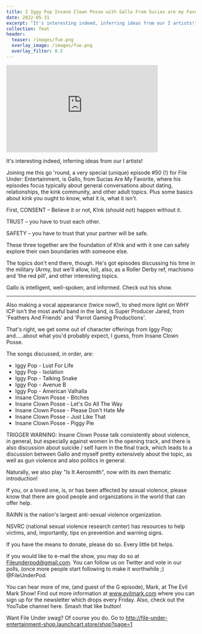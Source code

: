 ```yaml
---
title: I Iggy Pop Insane Clown Posse with Gallo From Sucias are my Favorite
date: 2022-05-31
excerpt: "It's interesting indeed, inferring ideas from our I artists!"
collection: feat
header:
  teaser: /images/fue.png
  overlay_image: /images/fue.png
  overlay_filter: 0.5
---
```


<iframe src='https://open.spotify.com/embed/episode/3PfOLFDJxfWLZKLfOQV8IK' width='80%' height='232' frameborder='0' allowtransparency='true' allow='encrypted-media'></iframe>

It's interesting indeed, inferring ideas from our I artists!

Joining me this go 'round, a very special (unique) episode #50 (!) for File Under: Entertainment, is Gallo, from Sucias Are My Favorite, where his episodes focus typically about general conversations about dating, relationships, the kink community, and other adult topics. Plus some basics about kink you ought to know, what it is, what it isn't.

First, CONSENT – Believe it or not, K!nk (should not) happen without it.

TRUST – you have to trust each other.

SAFETY – you have to trust that your partner will be safe.

These three together are the foundation of K!nk and with it one can safely explore their own boundaries with someone else.


The topics don't end there, though. He's got episodes discussing his time in the military (Army, but we'll allow, lol), also, as a Roller Derby ref, machismo and 'the red pill', and other interesting topics.

Gallo is intelligent, well-spoken, and informed. Check out his show.

---

Also making a vocal appearance (twice now!), to shed more light on WHY ICP isn't the most awful band in the land, is Super Producer Jared, from 'Feathers And Friends' and 'Parrot Gaming Productions'.


That's right, we get some out of character offerings from Iggy Pop; and.....about what you'd probably expect, I guess, from Insane Clown Posse.


The songs discussed, in order, are:

- Iggy Pop - Lust For Life
- Iggy Pop - Isolation
- Iggy Pop - Talking Snake
- Iggy Pop - Avenue B
- Iggy Pop - American Valhalla
- Insane Clown Posse - Bitches
- Insane Clown Posse - Let's Go All The Way
- Insane Clown Posse - Please Don't Hate Me
- Insane Clown Posse - Just Like That
- Insane Clown Posse - Piggy Pie

TRIGGER WARNING: Insane Clown Posse talk consistently about violence, in general, but especially against women in the opening track, and there is also discussion about suicide / self harm in the final track, which leads to a discussion between Gallo and myself pretty extensively about the topic, as well as gun violence and also politics in general.

Naturally, we also play "Is It Aerosmith", now with its own thematic introduction!


If you, or a loved one, is, or has been affected by sexual violence, please know that there are good people and organizations in the world that can offer help.


RAINN is the nation's largest anti-sexual violence organization.


NSVRC (national sexual violence research center) has resources to help victims, and, importantly, tips on prevention and warning signs.


If you have the means to donate, please do so. Every little bit helps.


If you would like to e-mail the show, you may do so at Fileunderpod@gmail.com. You can follow us on Twitter and vote in our polls, (once more people start following to make it worthwhile ;) @FileUnderPod.

You can hear more of me, (and guest of the G episode), Mark, at The Evil Mark Show! Find out more information at www.evilmark.com where you can sign up for the newsletter which drops every Friday. Also, check out the YouTube channel here. Smash that like button!

Want File Under swag? Of course you do. Go to http://file-under-entertainment-shop.launchcart.store/shop?page=1
